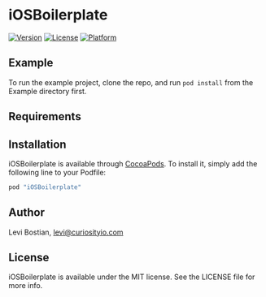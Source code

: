 # iOSBoilerplate

[![Version](https://img.shields.io/cocoapods/v/iOSBoilerplate.svg?style=flat)](http://cocoapods.org/pods/iOSBoilerplate)
[![License](https://img.shields.io/cocoapods/l/iOSBoilerplate.svg?style=flat)](http://cocoapods.org/pods/iOSBoilerplate)
[![Platform](https://img.shields.io/cocoapods/p/iOSBoilerplate.svg?style=flat)](http://cocoapods.org/pods/iOSBoilerplate)

## Example

To run the example project, clone the repo, and run `pod install` from the Example directory first.

## Requirements

## Installation

iOSBoilerplate is available through [CocoaPods](http://cocoapods.org). To install
it, simply add the following line to your Podfile:

```ruby
pod "iOSBoilerplate"
```

## Author

Levi Bostian, levi@curiosityio.com

## License

iOSBoilerplate is available under the MIT license. See the LICENSE file for more info.
